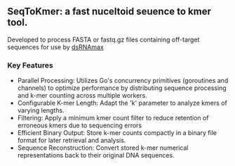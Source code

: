 ## SeqToKmer: a fast nuceltoid seuence to kmer tool.  

Developed to process FASTA or fastq.gz files containing off-target sequences for use by [dsRNAmax](https://github.com/sfletc/dsRNAmax)


### Key Features

- Parallel Processing: Utilizes Go's concurrency primitives (goroutines and channels) to optimize performance by distributing sequence processing and k-mer counting across multiple workers.
- Configurable K-mer Length: Adapt the 'k' parameter to analyze kmers of varying lengths.
- Filtering: Apply a minimum kmer count filter to reduce retention of erroneous kmers due to sequencing errors
- Efficient Binary Output: Store k-mer counts compactly in a binary file format for later retrieval and analysis.
- Sequence Reconstruction: Convert stored k-mer numerical representations back to their original DNA sequences.